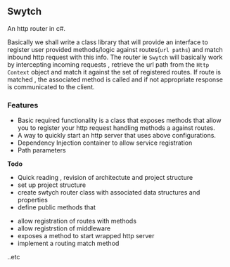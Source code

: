 ## Swytch

An http router in c#.

Basically we shall write a class library that will provide  an interface to register user provided methods/logic against routes(`url paths`)
and match inbound http request with this info.
The router ie `Swytch` will basically work by  intercepting  incoming requests , retrieve the url path from the `Http Context` object and match it against the set of registered routes.
If route is matched , the associated method is called and if not appropriate response is communicated to the client.

### Features
- Basic required functionality is a class that exposes methods that allow you to register your http request handling methods a
against routes.
- A way to quickly start an http server that uses above configurations.
- Dependency Injection container to allow service registration
- Path parameters



**Todo**

* Quick reading , revision of architectute and project structure 
* set up project structure
* create swtych router class with associated data structures and properties
* define public methods that
- allow registration of routes with methods
- allow registrstion of middleware
- exposes a method to start wrapped http server 
- implement a routing match method

..etc









